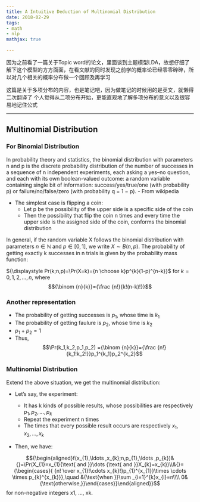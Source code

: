 ```yaml
---
title: A Intuitive Deduction of Multinomial Distribution
date: 2018-02-29
tags:
- math
- nlp
mathjax: true

---
```


因为之前看了一篇关于Topic word的论文，里面谈到主题模型LDA，故想仔细了解下这个模型的方方面面，在看文献的同时发现之前学的概率论已经零零碎碎，所以对几个相关的概率分布做一个回顾及再学习

这篇是关于多项分布的内容，也是笔记吧，因为做笔记的时候用的是英文，就懒得二次翻译了
个人觉得从二项分布开始，更能直观地了解多项分布的意义以及很容易地记住公式

<!--more-->

---

## Multinomial Distribution


### For **Binomial Distribution**

In probability theory and statistics, the binomial distribution with parameters n and p is the discrete probability distribution of the number of successes in a sequence of n independent experiments, each asking a yes–no question, and each with its own boolean-valued outcome: a random variable containing single bit of information: success/yes/true/one (with probability p) or failure/no/false/zero (with probability q = 1 − p). - From wikipedia

- The simplest case is flipping a coin:
	- Let p be the possibility of the upper side is a specific side of the coin
	- Then the possibility that flip the coin n times and every time the upper side is the assigned side of the coin, conforms the binomial distribution

In general, if the random variable X follows the binomial distribution with parameters $n \in ℕ$ and $p \in [0,1]$, we write $X \sim B(n, p)$. The probability of getting exactly k successes in n trials is given by the probability mass function:

${\displaystyle Pr(k;n,p)=\Pr(X=k)={n \choose k}p^{k}(1-p)^{n-k}}$
for $k = 0, 1, 2, ..., n$, where $${\binom {n}{k}}={\frac {n!}{k!(n-k)!}}$$

### Another representation

- The probability of getting successes is $p_1$, whose time is $k_1$
- The probability of getting faulure is $p_2$, whose time is $k_2$
- $p_1+p_2=1$
- Thus, $$\Pr(k_1,k_2,p_1,p_2) ={\binom {n}{k}}={\frac {n!}{k_1!k_2!}}p_1^{k_1}p_2^{k_2}$$

### Multinomial Distribution

Extend the above situation, we get the multinomial distribution:

- Let’s say, the experiment:
	- It has k kinds of possible results, whose possibilities are respectively $p_1,p_2,…,p_k$
	- Repeat the experiment n times
	- The times that every possible result occurs are respectively $x_1,x_2,…,x_k$

- Then, we have:

$${\begin{aligned}f(x_{1},\ldots ,x_{k};n,p_{1},\ldots ,p_{k})&{}=\Pr(X_{1}=x_{1}{\text{ and }}\dots {\text{ and }}X_{k}=x_{k})\\&{}={\begin{cases}{ {n! \over x_{1}!\cdots x_{k}!}p_{1}^{x_{1}}\times \cdots \times p_{k}^{x_{k}}},\quad &{\text{when }}\sum _{i=1}^{k}x_{i}=n\\\\
0&{\text{otherwise,}}\end{cases}}\end{aligned}}$$
for non-negative integers x1, ..., xk.